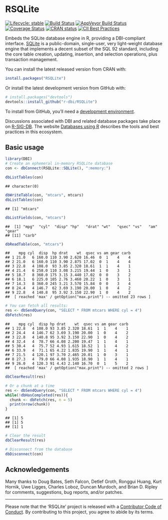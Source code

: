 
<!-- README.md is generated from README.Rmd. Please edit that file -->

# RSQLite

<!-- badges: start -->

[![Lifecycle:
stable](https://img.shields.io/badge/lifecycle-stable-brightgreen.svg)](https://www.tidyverse.org/lifecycle/#stable)
[![Build
Status](https://travis-ci.org/r-dbi/RSQLite.png?branch=master)](https://travis-ci.org/r-dbi/RSQLite)
[![AppVeyor Build
Status](https://ci.appveyor.com/api/projects/status/github/r-dbi/RSQLite?branch=master&svg=true)](https://ci.appveyor.com/project/r-dbi/RSQLite)
[![Coverage
Status](https://codecov.io/gh/r-dbi/RSQLite/branch/master/graph/badge.svg)](https://codecov.io/github/r-dbi/RSQLite?branch=master)
[![CRAN
status](https://www.r-pkg.org/badges/version/RSQLite)](https://cran.r-project.org/package=RSQLite)
[![CII Best
Practices](https://bestpractices.coreinfrastructure.org/projects/3234/badge)](https://bestpractices.coreinfrastructure.org/projects/3234)
<!-- badges: end -->

Embeds the SQLite database engine in R, providing a DBI-compliant
interface. [SQLite](https://www.sqlite.org) is a public-domain,
single-user, very light-weight database engine that implements a decent
subset of the SQL 92 standard, including the core table creation,
updating, insertion, and selection operations, plus transaction
management.

You can install the latest released version from CRAN with:

``` r
install.packages("RSQLite")
```

Or install the latest development version from GitHub with:

``` r
# install.packages("devtools")
devtools::install_github("r-dbi/RSQLite")
```

To install from GitHub, you’ll need a [development
environment](https://www.rstudio.com/ide/docs/packages/prerequisites).

Discussions associated with DBI and related database packages take place
on [R-SIG-DB](https://stat.ethz.ch/mailman/listinfo/r-sig-db). The
website [Databases using R](https://db.rstudio.com/) describes the tools
and best practices in this ecosystem.

## Basic usage

``` r
library(DBI)
# Create an ephemeral in-memory RSQLite database
con <- dbConnect(RSQLite::SQLite(), ":memory:")

dbListTables(con)
```

    ## character(0)

``` r
dbWriteTable(con, "mtcars", mtcars)
dbListTables(con)
```

    ## [1] "mtcars"

``` r
dbListFields(con, "mtcars")
```

    ##  [1] "mpg"  "cyl"  "disp" "hp"   "drat" "wt"   "qsec" "vs"   "am"   "gear"
    ## [11] "carb"

``` r
dbReadTable(con, "mtcars")
```

    ##    mpg cyl  disp  hp drat    wt  qsec vs am gear carb
    ## 1 21.0   6 160.0 110 3.90 2.620 16.46  0  1    4    4
    ## 2 21.0   6 160.0 110 3.90 2.875 17.02  0  1    4    4
    ## 3 22.8   4 108.0  93 3.85 2.320 18.61  1  1    4    1
    ## 4 21.4   6 258.0 110 3.08 3.215 19.44  1  0    3    1
    ## 5 18.7   8 360.0 175 3.15 3.440 17.02  0  0    3    2
    ## 6 18.1   6 225.0 105 2.76 3.460 20.22  1  0    3    1
    ## 7 14.3   8 360.0 245 3.21 3.570 15.84  0  0    3    4
    ## 8 24.4   4 146.7  62 3.69 3.190 20.00  1  0    4    2
    ## 9 22.8   4 140.8  95 3.92 3.150 22.90  1  0    4    2
    ##  [ reached 'max' / getOption("max.print") -- omitted 23 rows ]

``` r
# You can fetch all results:
res <- dbSendQuery(con, "SELECT * FROM mtcars WHERE cyl = 4")
dbFetch(res)
```

    ##    mpg cyl  disp hp drat    wt  qsec vs am gear carb
    ## 1 22.8   4 108.0 93 3.85 2.320 18.61  1  1    4    1
    ## 2 24.4   4 146.7 62 3.69 3.190 20.00  1  0    4    2
    ## 3 22.8   4 140.8 95 3.92 3.150 22.90  1  0    4    2
    ## 4 32.4   4  78.7 66 4.08 2.200 19.47  1  1    4    1
    ## 5 30.4   4  75.7 52 4.93 1.615 18.52  1  1    4    2
    ## 6 33.9   4  71.1 65 4.22 1.835 19.90  1  1    4    1
    ## 7 21.5   4 120.1 97 3.70 2.465 20.01  1  0    3    1
    ## 8 27.3   4  79.0 66 4.08 1.935 18.90  1  1    4    1
    ## 9 26.0   4 120.3 91 4.43 2.140 16.70  0  1    5    2
    ##  [ reached 'max' / getOption("max.print") -- omitted 2 rows ]

``` r
dbClearResult(res)

# Or a chunk at a time
res <- dbSendQuery(con, "SELECT * FROM mtcars WHERE cyl = 4")
while(!dbHasCompleted(res)){
  chunk <- dbFetch(res, n = 5)
  print(nrow(chunk))
}
```

    ## [1] 5
    ## [1] 5
    ## [1] 1

``` r
# Clear the result
dbClearResult(res)

# Disconnect from the database
dbDisconnect(con)
```

## Acknowledgements

Many thanks to Doug Bates, Seth Falcon, Detlef Groth, Ronggui Huang,
Kurt Hornik, Uwe Ligges, Charles Loboz, Duncan Murdoch, and Brian D.
Ripley for comments, suggestions, bug reports, and/or patches.

-----

Please note that the ‘RSQLite’ project is released with a [Contributor
Code of Conduct](https://rsqlite.r-dbi.org/code_of_conduct). By
contributing to this project, you agree to abide by its terms.

